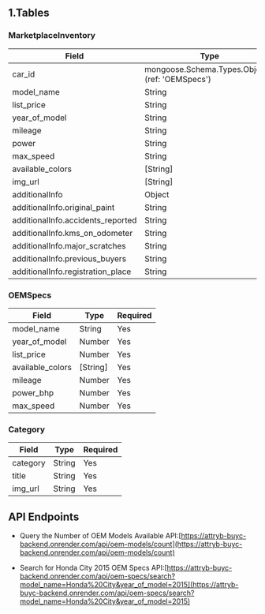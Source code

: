 ## 1.Tables

### MarketplaceInventory

| Field                        | Type                                    | Required |
|------------------------------|-----------------------------------------|----------|
| car_id                       | mongoose.Schema.Types.ObjectId (ref: 'OEMSpecs') | Yes      |
| model_name                   | String                                  | Yes      |
| list_price                   | String                                  | Yes      |
| year_of_model                | String                                  | Yes      |
| mileage                      | String                                  | Yes      |
| power                        | String                                  | Yes      |
| max_speed                    | String                                  | Yes      |
| available_colors             | [String]                                | Yes      |
| img_url                      | [String]                                | Yes      |
| additionalInfo               | Object                                  | Yes      |
| additionalInfo.original_paint| String                                  | Yes      |
| additionalInfo.accidents_reported | String                             | Yes      |
| additionalInfo.kms_on_odometer | String                                | Yes      |
| additionalInfo.major_scratches | String                                | Yes      |
| additionalInfo.previous_buyers | String                                | Yes      |
| additionalInfo.registration_place | String                             | Yes      |

### OEMSpecs

| Field            | Type   | Required |
|------------------|--------|----------|
| model_name       | String | Yes      |
| year_of_model    | Number | Yes      |
| list_price       | Number | Yes      |
| available_colors | [String] | Yes    |
| mileage          | Number | Yes      |
| power_bhp        | Number | Yes      |
| max_speed        | Number | Yes      |

### Category

| Field           | Type   | Required |
|-----------------|--------|----------|
| category        | String | Yes      |
| title           | String | Yes      |
| img_url         | String | Yes      |




## API Endpoints

* Query the Number of OEM Models Available
API:[https://attryb-buyc-backend.onrender.com/api/oem-models/count](https://attryb-buyc-backend.onrender.com/api/oem-models/count)

* Search for Honda City 2015 OEM Specs
API:[https://attryb-buyc-backend.onrender.com/api/oem-specs/search?model_name=Honda%20City&year_of_model=2015](https://attryb-buyc-backend.onrender.com/api/oem-specs/search?model_name=Honda%20City&year_of_model=2015)
